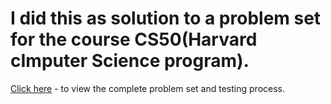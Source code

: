 # I did this as solution to a problem set for the course CS50(Harvard cImputer Science program).

<a href="https://cs50.harvard.edu/x/2021/psets/9/finance/">Click here</a> - to view the complete problem set and testing process.
